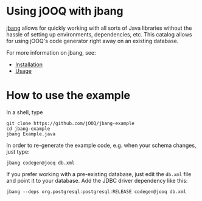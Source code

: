 # Using jOOQ with jbang

[jbang](https://www.jbang.dev/) allows for quickly working with all sorts of Java libraries without the hassle of setting up environments, dependencies, etc. This catalog allows for using jOOQ's code generator right away on an existing database.

For more information on jbang, see:

- [Installation](https://www.jbang.dev/documentation/guide/latest/installation.html)
- [Usage](https://www.jbang.dev/documentation/guide/latest/usage.html)

# How to use the example

In a shell, type

```
git clone https://github.com/jOOQ/jbang-example
cd jbang-example
jbang Example.java
```

In order to re-generate the example code, e.g. when your schema changes, just type:

```
jbang codegen@jooq db.xml
```

If you prefer working with a pre-existing database, just edit the `db.xml` file and point it to your database. Add the JDBC driver dependency like this:

```
jbang --deps org.postgresql:postgresql:RELEASE codegen@jooq db.xml
```
